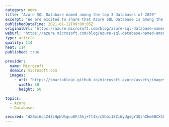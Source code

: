 ```yaml
---
category: news
title: "Azure SQL Database named among the top 3 databases of 2020"
excerpt: "We are excited to share that Azure SQL Database is among the most popular databases of 2020 according to DB-Engines, who recently announced their DBMS of the Year award. "
publishedDateTime: 2021-01-12T09:00:05Z
originalUrl: "https://azure.microsoft.com/blog/azure-sql-database-named-among-the-top-3-databases-of-2020/"
webUrl: "https://azure.microsoft.com/blog/azure-sql-database-named-among-the-top-3-databases-of-2020/"
type: article
quality: 114
heat: 114
published: true

provider:
  name: Microsoft
  domain: microsoft.com
  images:
    - url: "https://smartableai.github.io/microsoft-azure/assets/images/organizations/microsoft.com-50x50.jpg"
      width: 50
      height: 50

topics:
  - Azure
  - Databases

secured: "dXZmi6q4Z4ZzHpNUtquu8F/Ahj+Tt4k/c5Dai18ZiWyUgsgY3QshXhm9BCX50DCFFe/P1Ez1H+Jht2XOlUcuL6awZ7XYRu2wph7oLA3FMF2PlGg419OR5vj5pGdZCEEGYrstsZ2C6o3WSFZCQZS/MZrDK7eg8gEoAwqIe/bYhawXUk4Q8hnMT606Uh/CxKiVtMwATUKvPf9IL8p70ToOqDEWQW4lo9uUf7q3/l1ukBx7yWdPCamDqx+F0ggIyp2qpTbaN/KY3fWHw3TFBqtFe7x8uBqLEnO4Mat6cTuuQH2kLVQguhL2QMg997pUyWzeIHLdaXB9Tmnce30CONEqcbXDFr+lnAINmjFRDWq3E+8=;9NcPu3SI6eNzPMpL9JdrzA=="
---
```


